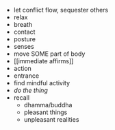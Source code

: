 - let conflict flow, sequester others
- relax  
- breath  
- contact  
- posture  
- senses  
- move SOME part of body
- [[immediate affirms]]
- action  
- entrance  
- find mindful activity  
- *do the thing*  
- recall  
	- dhamma/buddha  
	- pleasant things  
	- unpleasant realities